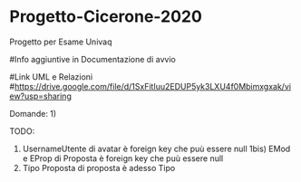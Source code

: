 # Progetto-Cicerone-2020
Progetto per Esame Univaq

#Info aggiuntive in Documentazione di avvio

#Link UML e Relazioni
#https://drive.google.com/file/d/1SxFitIuu2EDUP5yk3LXU4f0Mbimxgxak/view?usp=sharing

Domande:
1) 


TODO:
1) UsernameUtente di avatar è foreign key che puù essere null
1bis) EMod e EProp di Proposta è foreign key che puù essere null
2) Tipo Proposta di proposta è adesso Tipo
